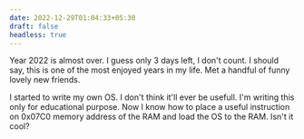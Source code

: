 ```yaml
---
date: 2022-12-29T01:04:33+05:30
draft: false
headless: true
---
```


Year 2022 is almost over. I guess only 3 days left, I don't count.
I should say, this is one of the most enjoyed years in my life. Met
a handful of funny lovely new friends.

I started to write my own OS. I don't think it'll ever be usefull. I'm
writing this only for educational purpose. Now I know how to place a 
useful instruction on 0x07C0 memory address of the RAM and load the OS
to the RAM. Isn't it cool?

